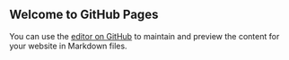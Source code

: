 ## Welcome to GitHub Pages

You can use the [editor on GitHub](https://github.com/super-devs/repo/edit/master/README.md) to maintain and preview the content for your website in Markdown files.
